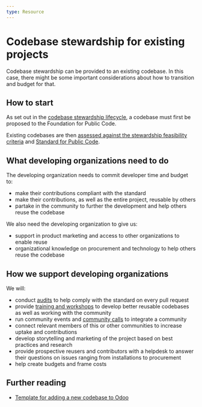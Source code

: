 ```yaml
---
type: Resource
---
```


# Codebase stewardship for existing projects

Codebase stewardship can be provided to an existing codebase. In this case, there might be some important considerations about how to transition and budget for that.

## How to start

As set out in the [codebase stewardship lifecycle](lifecycle.md), a codebase must first be proposed to the Foundation for Public Code.

Existing codebases are then [assessed against the stewardship feasibility criteria](../codebase-stewardship-assessment/criteria-for-codebase-stewardship.md) and [Standard for Public Code](https://standard.publiccode.net/).

## What developing organizations need to do

The developing organization needs to commit developer time and budget to:

* make their contributions compliant with the standard
* make their contributions, as well as the entire project, reusable by others
* partake in the community to further the development and help others reuse the codebase

We also need the developing organization to give us:

* support in product marketing and access to other organizations to enable reuse
* organizational knowledge on procurement and technology to help others reuse the codebase

## How we support developing organizations

We will:

* conduct [audits](../codebase-auditing/index.md) to help comply with the standard on every pull request
* provide [training and workshops](../workshops/index.md) to develop better reusable codebases as well as working with the community
* run community events and [community calls](../community-calls/index.md) to integrate a community
* connect relevant members of this or other communities to increase uptake and contributions
* develop storytelling and marketing of the project based on best practices and research
* provide prospective reusers and contributors with a helpdesk to answer their questions on issues ranging from installations to procurement
* help create budgets and frame costs

## Further reading

* [Template for adding a new codebase to Odoo](odoo-codebase-template.md)
